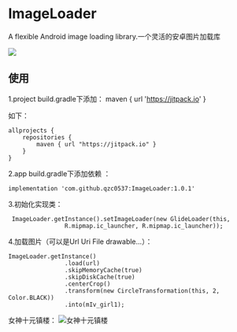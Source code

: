 # ImageLoader
A flexible Android image loading library.一个灵活的安卓图片加载库

[![](https://jitpack.io/v/qzc0537/ImageLoader.svg)](https://jitpack.io/#qzc0537/ImageLoader)

使用
--
1.project build.gradle下添加：
maven { url 'https://jitpack.io' }

如下：

```
allprojects {
    repositories {
        maven { url "https://jitpack.io" }
    }
}
```

2.app build.gradle下添加依赖 ：

```
implementation 'com.github.qzc0537:ImageLoader:1.0.1'
```
3.初始化实现类：
```
 ImageLoader.getInstance().setImageLoader(new GlideLoader(this,
                R.mipmap.ic_launcher, R.mipmap.ic_launcher));
```
4.加载图片（可以是Url Uri File drawable...）：

```
ImageLoader.getInstance()
                .load(url)
                .skipMemoryCache(true)
                .skipDiskCache(true)
                .centerCrop()
                .transform(new CircleTransformation(this, 2, Color.BLACK))
                .into(mIv_girl1);
```
女神十元镇楼：
![女神十元镇楼](https://timgsa.baidu.com/timg?image&quality=80&size=b9999_10000&sec=1532414059726&di=9c3a669a6a1c8b86d484e546f378229b&imgtype=0&src=http://i2.hdslb.com/bfs/face/cffbc3f149b1a2b02d5969f2b1f8ab4cf9cd00b8.jpg)
